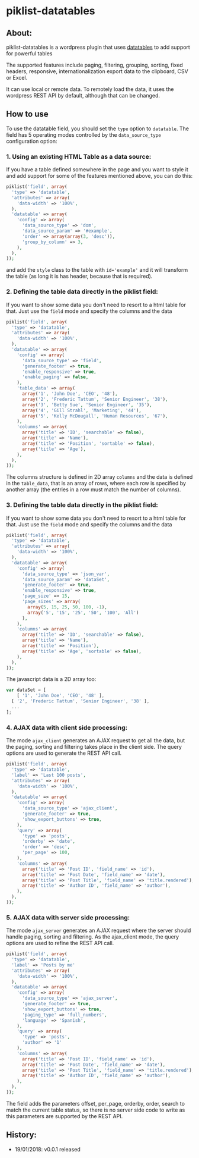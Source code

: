 
# piklist-datatables

## About:

piklist-datatables is a wordpress plugin that uses [datatables](https://datatables.net) to add support for powerful tables

The supported features include paging, filtering, grouping, sorting, fixed headers, responsive, internationalization export data to the clipboard, CSV or Excel. 

It can use local or remote data. To remotely load the data, it uses the wordpress REST API by default, although that can be changed.

## How to use

To use the datatable field, you should set the ```type``` option to ```datatable```.
The field has 5 operating modes controlled by the ```data_source_type``` configuration option:

### 1. Using an existing HTML Table as a data source:
If you have a table defined somewhere in the page and you want to style it and add support for some of the features mentioned above, you can do this: 
```php
piklist('field', array(
  'type' => 'datatable',
  'attributes' => array(
    'data-width' => '100%',
  ),
  'datatable' => array(
    'config' => array(
      'data_source_type' => 'dom',
      'data_source_param' => '#example',
      'order' => array(array(3, 'desc')),
      'group_by_column' => 3,
    ),
  ),
));
```
and add the ```style``` class to the table with ```id='example'``` and it will transform the table (as long it is has header, because that is required).

### 2. Defining the table data directly in the piklist field:
If you want to show some data you don't need to resort to a html table for that. Just use the ```field``` mode and specify the columns and the data
```php
piklist('field', array(
  'type' => 'datatable',
  'attributes' => array(
    'data-width' => '100%',
  ),
  'datatable' => array(
    'config' => array(
      'data_source_type' => 'field',
      'generate_footer' => true,
      'enable_responsive' => true,
      'enable_paging' => false,
    ),
    'table_data' => array(
      array('1', 'John Doe', 'CEO', '48'),
      array('2', 'Frederic Tattum', 'Senior Engineer', '38'),
      array('3', 'Betty Sue', 'Senior Engineer', '35'),
      array('4', 'Gill Strahl', 'Marketing', '44'),
      array('5', 'Kelly McDougall', 'Human Resources', '67'),
    ),
    'columns' => array(
      array('title' => 'ID', 'searchable' => false),
      array('title' => 'Name'),
      array('title' => 'Position', 'sortable' => false),
      array('title' => 'Age'),
    ),
  ),
));
```
The columns structure  is defined in 2D array ```columns``` and the data is defined in the ```table_data```, that is an array of rows, where each row is specified by another array (the entries in a row must match the number of columns).

### 3. Defining the table data directly in the piklist field:
If you want to show some data you don't need to resort to a html table for that. Just use the ```field``` mode and specify the columns and the data
```php
piklist('field', array(
  'type' => 'datatable',
  'attributes' => array(
    'data-width' => '100%',
  ),
  'datatable' => array(
    'config' => array(
      'data_source_type' => 'json_var',
      'data_source_param' => 'dataSet',
      'generate_footer' => true,
      'enable_responsive' => true,
      'page_size' => 15,
      'page_sizes' => array(
        array(5, 15, 25, 50, 100, -1),
        array('5', '15', '25', '50', '100', 'All')
      ),
    ),
    'columns' => array(
      array('title' => 'ID', 'searchable' => false),
      array('title' => 'Name'),
      array('title' => 'Position'),
      array('title' => 'Age', 'sortable' => false),
    ),
  ),
));
```
The javascript data is a 2D array too:
```javascript
var dataSet = [
    [ '1', 'John Doe', 'CEO', '48' ],
  [ '2', 'Frederic Tattum', 'Senior Engineer', '38' ],
  ...
];
```
### 4. AJAX data with client side processing:
The mode ```ajax_client``` generates an AJAX request to get all the data, but the paging, sorting and filtering takes place in the client side. The query options are used to generate the REST API call.

```php
piklist('field', array(
  'type' => 'datatable',
  'label' => 'Last 100 posts',
  'attributes' => array(
    'data-width' => '100%',
  ),
  'datatable' => array(
    'config' => array(
      'data_source_type' => 'ajax_client',      
      'generate_footer' => true,
      'show_export_buttons' => true,
    ),
    'query' => array(
      'type' => 'posts',
      'orderby' => 'date',
      'order' => 'desc',
      'per_page' => 100,
    ),
    'columns' => array(
      array('title' => 'Post ID', 'field_name' => 'id'),
      array('title' => 'Post Date', 'field_name' => 'date'),
      array('title' => 'Post Title', 'field_name' => 'title.rendered'),
      array('title' => 'Author ID', 'field_name' => 'author'),
    ),
  ),
));
```
### 5. AJAX data with server side processing:
The mode ```ajax_server``` generates an AJAX request where the server should handle paging, sorting and filtering. As the ajax_client mode, the query options are used to refine the REST API call.
```php
piklist('field', array(
  'type' => 'datatable',
  'label' => 'Posts by me'
  'attributes' => array(
    'data-width' => '100%',
  ),
  'datatable' => array(
    'config' => array(
      'data_source_type' => 'ajax_server',
      'generate_footer' => true,
      'show_export_buttons' => true,
      'paging_type' => 'full_numbers',
      'language' => 'Spanish',
    ),
    'query' => array(
      'type' => 'posts',
      'author' => '1'
    ),
    'columns' => array(
      array('title' => 'Post ID', 'field_name' => 'id'),
      array('title' => 'Post Date', 'field_name' => 'date'),
      array('title' => 'Post Title', 'field_name' => 'title.rendered'),
      array('title' => 'Author ID', 'field_name' => 'author'),
    ),
  ),
));
```
The field adds the parameters offset, per_page, orderby, order, search to match the current table status, so there is no server side code to write as this parameters are supported by the REST API. 

## History:
* 19/01/2018: v0.0.1 released

